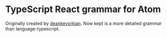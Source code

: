 # TypeScript React grammar for Atom

Originally created by [deankevorkian](https://github.com/deankevorkian/language-typescript-react). Now kept is a more detailed grammar than language-typescript.
